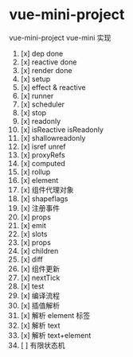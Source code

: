 # vue-mini-project

vue-mini-project
vue-mini 实现

1. [x] dep done
2. [x] reactive done
3. [x] render done
4. [x] setup
5. [x] effect & reactive
6. [x] runner
7. [x] scheduler
8. [x] stop
9. [x] readonly
10. [x] isReactive isReadonly
11. [x] shallowreadonly
12. [x] isref unref
13. [x] proxyRefs
14. [x] computed
15. [x] rollup
16. [x] element
17. [x] 组件代理对象
18. [x] shapeflags
19. [x] 注册事件
20. [x] props
21. [x] emit
22. [x] slots
23. [x] props
24. [x] children
25. [x] diff
26. [x] 组件更新
27. [x] nextTick
28. [x] test
29. [x] 编译流程
30. [x] 插值解析
31. [x] 解析 element 标签
32. [x] 解析 text
33. [x] 解析 text+element
34. [ ] 有限状态机
